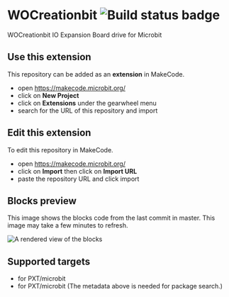 # WOCreationbit ![Build status badge](https://github.com//workflows/MakeCode/badge.svg)

WOCreationbit IO Expansion Board drive for Microbit

## Use this extension

This repository can be added as an **extension** in MakeCode.

* open https://makecode.microbit.org/
* click on **New Project**
* click on **Extensions** under the gearwheel menu
* search for the URL of this repository and import

## Edit this extension

To edit this repository in MakeCode.

* open https://makecode.microbit.org/
* click on **Import** then click on **Import URL**
* paste the repository URL and click import

## Blocks preview

This image shows the blocks code from the last commit in master.
This image may take a few minutes to refresh.

![A rendered view of the blocks](https://github.com//raw/master/.makecode/blocks.png)

## Supported targets

* for PXT/microbit
* for PXT/microbit
(The metadata above is needed for package search.)

